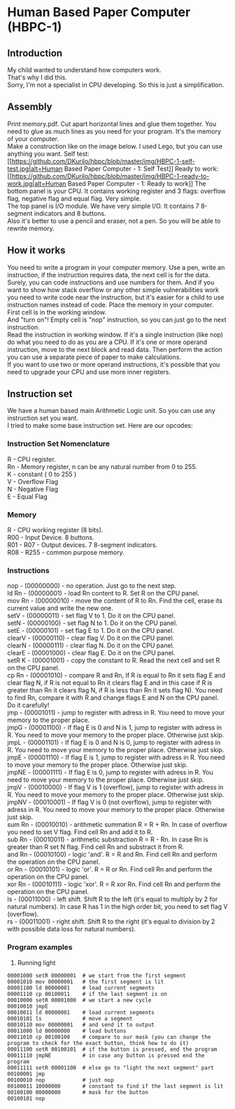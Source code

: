 # Human Based Paper Computer (HBPC-1)

## Introduction

My child wanted to understand how computers work.  
That's why I did this.  
Sorry, I'm not a specialist in CPU developing. So this is just a simplification.  

## Assembly

Print memory.pdf. Cut apart horizontal lines and glue them together. You need to glue as much lines as you need for your program. It's the memory of your computer.  
Make a construction like on the image below.
I used Lego, but you can use anything you want.
Self test:  
[[https://github.com/DKurilo/hbpc/blob/master/img/HBPC-1-self-test.jpg|alt=Human Based Paper Computer - 1: Self Test]]
Ready to work:  
[[https://github.com/DKurilo/hbpc/blob/master/img/HBPC-1-ready-to-work.jpg|alt=Human Based Paper Computer - 1: Ready to work]]
The bottom panel is your CPU. It contains working register and 3 flags: overflow flag, negative flag and equal flag. Very simple.  
The top panel is I/O module. We have very simple I/O. It contains 7 8-segment indicators and 8 buttons.  
Also it's better to use a pencil and eraser, not a pen. So you will be able to rewrite memory.  

## How it works

You need to write a program in your computer memory. Use a pen, write an instruction, if the instruction requires data, the next cell is for the data.  
Surely, you can code instructions and use numbers for them. And if you want to show how stack overflow or any other simple vulnerabilities work you need to write code near the instruction, but it's easier for a child to use instruction names instead of code.
Place the memory in your computer. First cell is in the working window.  
And "turn on"!
Empty cell is "nop" instruction, so you can just go to the next instruction.  
Read the instruction in working window. If it's a single instruction (like nop) do what you need to do as you are a CPU. If it's one or more operand instruction, move to the next block and read data. Then perform the action you can use a separate piece of paper to make calculations.  
If you want to use two or more operand instructions, it's possible that you need to upgrade your CPU and use more inner registers.  

## Instruction set

We have a human based main Arithmetic Logic unit. So you can use any instruction set you want.  
I tried to make some base instruction set. Here are our opcodes:  

### Instruction Set Nomenclature

R - CPU register.  
Rn - Memory register, n can be any natural number from 0 to 255.  
K - constant ( 0 to 255 )  
V - Overflow Flag  
N - Negative Flag  
E - Equal Flag  

### Memory

R - CPU working register (8 bits).  
R00 - Input Device. 8 buttons.  
R01 - R07 - Output devices. 7 8-segment indicators.  
R08 - R255 - common purpose memory.  

### Instructions
nop - (00000000) - no operation. Just go to the next step.  
ld Rn - (00000001) - load Rn content to R. Set R on the CPU panel.  
mov Rn - (00000010) - move the content of R to Rn. Find the cell, erase its current value and write the new one.  
setV - (00000011) - set flag V to 1. Do it on the CPU panel.  
setN - (00000100) - set flag N to 1. Do it on the CPU panel.  
setE - (00000101) - set flag E to 1. Do it on the CPU panel.  
clearV - (00000110) - clear flag V. Do it on the CPU panel.  
clearN - (00000111) - clear flag N. Do it on the CPU panel.  
clearE - (00001000) - clear flag E. Do it on the CPU panel.  
setR K - (00001001) - copy the constant to R. Read the next cell and set R on the CPU panel.  
cp Rn - (00001010) - compare R and Rn, If R is equal to Rn it sets flag E and clear flag N, if R is not equal to Rn it clears flag E and in this case if R is greater than Rn it clears flag N, if R is less than Rn it sets flag N). You need to find Rn, compare it with R and change flags E and N on the CPU panel. Do it carefully!  
jmp - (00001011) - jump to register with adress in R. You need to move your memory to the proper place.  
jmpG - (00001100) - If flag E is 0 and N is 1, jump to register with adress in R. You need to move your memory to the proper place. Otherwise just skip.  
jmpL - (00001101) - If flag E is 0 and N is 0, jump to register with adress in R. You need to move your memory to the proper place. Otherwise just skip.  
jmpE - (00001110) - If flag E is 1, jump to register with adress in R. You need to move your memory to the proper place. Otherwise just skip.  
jmpNE - (00001111) - If flag E is 0, jump to register with adress in R. You need to move your memory to the proper place. Otherwise just skip.  
jmpV - (00010000) - If flag V is 1 (overflow), jump to register with adress in R. You need to move your memory to the proper place. Otherwise just skip.  
jmpNV - (00010001) - If flag V is 0 (not overflow), jump to register with adress in R. You need to move your memory to the proper place. Otherwise just skip.  
sum Rn - (00010010) - arithmetic summation R = R + Rn. In case of overflow you need to set V flag. Find cell Rn and add it to R.   
sub Rn - (00010011) - arithmetic substraction R = R - Rn. In case Rn is greater than R set N flag. Find cell Rn and substract it from R.  
and Rn - (00010100) - logic 'and'. R = R and Rn. Find cell Rn and perform the operation on the CPU panel.  
or Rn - (00010101) - logic 'or'. R = R or Rn. Find cell Rn and perform the operation on the CPU panel.  
xor Rn - (00010111) - logic 'xor'. R = R xor Rn. Find cell Rn and perform the operation on the CPU panel.  
ls - (00011000) - left shift. Shift R to the left (it's equal to multiply by 2 for natural numbers). In case R has 1 in the high order bit, you need to set flag V (overflow).  
rs - (00011001) - right shift. Shift R to the right (it's equal to division by 2 with possible data loss for natural numbers).  


### Program examples

1. Running light

```
00001000 setR 00000001  # we start from the first segment  
00001010 mov 00000001   # the first segment is lit  
00001100 ld 00000001    # load current segments  
00001110 cp 00100011    # if the last segment is on  
00010000 setR 00001000  # we start a new cycle  
00010010 jmpE  
00010011 ld 00000001    # load current segments  
00010101 ls             # move a segment  
00010110 mov 00000001   # and send it to output  
00011000 ld 00000000    # load buttons  
00011010 cp 00100100    # compare to our mask (you can change the program to check for the exact button, think how to do it)  
00011100 setR 00100101  # if the button is pressed, end the program  
00011110 jmpNE          # in case any button is pressed end the program  
00011111 setR 00001100  # else go to "light the next segment" part  
00100001 jmp  
00100010 nop            # just nop  
00100011 10000000       # constant to find if the last segment is lit  
00100100 00000000       # mask for the button  
00100101 nop  
```
